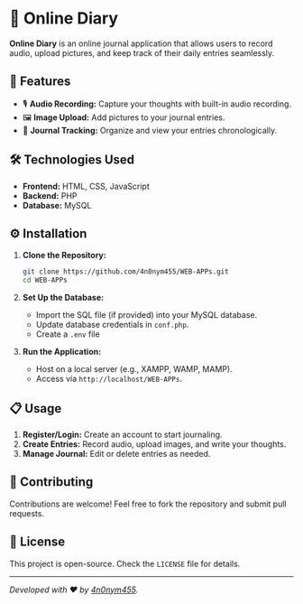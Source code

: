 # 📔 Online Diary

**Online Diary** is an online journal application that allows users to record audio, upload pictures, and keep track of their daily entries seamlessly.

## 🚀 Features
- 🎙️ **Audio Recording:** Capture your thoughts with built-in audio recording.
- 🖼️ **Image Upload:** Add pictures to your journal entries.
- 📅 **Journal Tracking:** Organize and view your entries chronologically.

## 🛠️ Technologies Used
- **Frontend:** HTML, CSS, JavaScript
- **Backend:** PHP
- **Database:** MySQL

## ⚙️ Installation
1. **Clone the Repository:**
   ```bash
   git clone https://github.com/4n0nym455/WEB-APPs.git
   cd WEB-APPs
   ```
2. **Set Up the Database:**
   - Import the SQL file (if provided) into your MySQL database.
   - Update database credentials in `conf.php`.
   - Create a `.env` file

3. **Run the Application:**
   - Host on a local server (e.g., XAMPP, WAMP, MAMP).
   - Access via `http://localhost/WEB-APPs`.

## 📋 Usage
1. **Register/Login:** Create an account to start journaling.
2. **Create Entries:** Record audio, upload images, and write your thoughts.
3. **Manage Journal:** Edit or delete entries as needed.

## 🤝 Contributing
Contributions are welcome! Feel free to fork the repository and submit pull requests.

## 📄 License
This project is open-source. Check the `LICENSE` file for details.

---

*Developed with ❤️ by [4n0nym455](https://github.com/4n0nym455).*

